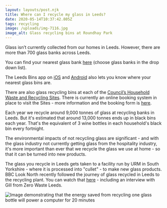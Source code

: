 ```yaml
---
layout: layouts/post.njk
title: Where can I recycle my glass in Leeds?
date: 2020-05-14T10:37:42.805Z
tags: recycling
image: /uploads/img-7116.jpg
image_alt: Glass recycling bins at Roundhay Park
---
```

Glass isn’t currently collected from our homes in Leeds.  However, there are more than 700 glass banks across Leeds. 

You can find your nearest glass bank [here](https://www.leeds.gov.uk/where-i-live) (choose glass banks in the drop down list). 

The Leeds Bins app on [iOS](https://apps.apple.com/app/apple-store/id1013036432?pt=2305324&ct=zerowasteleeds-glass-campaign&mt=8) and [Android](https://play.google.com/store/apps/details?id=com.imactivate.bins&referrer=utm_source%3Dzerowasteleeds) also lets you know where your nearest glass bins are.

There are also glass recycling bins at each of the [Council’s Household Waste and Recycling Sites](https://www.leeds.gov.uk/residents/bins-and-recycling/recycling-sites).  There is currently an online booking system in place to visit the Sites - more information and the booking form is [here](https://www.leeds.gov.uk/residents/bins-and-recycling/recycling-sites). 

Each year we recycle around 9,000 tonnes of glass at recycling banks in Leeds.  But it's estimated that around 13,000 tonnes ends up in black bins each year.  That's the equivalent of 3 wine bottles in each household's black bin every fortnight.

The environmental impacts of not recycling glass are significant - and with the glass industry not currently getting glass from the hospitality industry, it's more important than ever that we recycle the glass we use at home - so that it can be turned into new products.

The glass you recycle in Leeds gets taken to a facility run by URM in South Yorkshire - where it is processed into "cullet" - to make new glass products.  BBC Look North recently followed the journey of glass recycled in Leeds to the recycling plant.  You can watch that [here](https://www.zerowasteleeds.org.uk/tips/what-happens-next-to-the-glass-i-recycle-in-leeds/) - including an interview with Gill from Zero Waste Leeds.  

![Image demonstrating that the energy saved from recycling one glass bottle will power a computer for 20 minutes](/uploads/glass2.gif "Recycling glass is much more energy efficient than making glass from new materials")